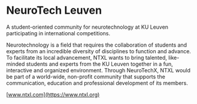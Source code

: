 # NeuroTech Leuven

A student-oriented community for neurotechnology at KU Leuven participating in international competitions.

Neurotechnology is a field that requires the collaboration of students and experts from an incredible diversity of disciplines to function and advance. To facilitate its local advancement, NTXL wants to bring talented, like-minded students and experts from the KU Leuven together in a fun, interactive and organized environment. Through NeuroTechX, NTXL would be part of a world-wide, non-profit community that supports the communication, education and professional development of its members.

[www.ntxl.com](https://www.ntxl.org)
